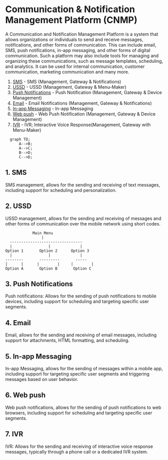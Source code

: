 # Communication & Notification Management Platform (CNMP)

A Communication and Notification Management Platform is a system that allows organizations or individuals to send and receive messages, notifications, and other forms of communication. This can include email, SMS, push notifications, in-app messaging, and other forms of digital communication. Such a platform may also include tools for managing and organizing these communications, such as message templates, scheduling, and analytics. It can be used for internal communication, customer communication, marketing communication and many more.

1. [SMS](#sms) - SMS (Management, Gateway & Notifications)
2. [USSD](#ussd) - USSD (Management, Gateway & Menu-Maker)
3. [Push Notifications](#push-notifications) - Push Notification (Management, Gateway & Device Management)
4. [Email](#email) - Email Notifications (Management, Gateway & Notifications)
5. [In-app Messaging](#in-app-messaging) - In-app Messaging
6. [Web push](#web-push) - Web Push Notification (Management, Gateway & Device Management)
7. [IVR](#ivr) - IVR; Interactive Voice Response(Management, Gateway with Menu-Maker)

```mermaid
  graph TD;
      A-->B;
      A-->C;
      B-->D;
      C-->D;
```

## <a name="sms"></a> 1. SMS
SMS management, allows for the sending and receiving of text messages, including support for scheduling and personalization.

## <a name="ussd"></a> 2. USSD
USSD management, allows for the sending and receiving of messages and other forms of communication over the mobile network using short codes.

                Main Menu
                    |
      --------------------------------
      |                |             |
    Option 1       Option 2      Option 3
      |                |             |
    --------       ---------       ----- 
    |      |      |        |     |        |
    Option A       Option B       Option C


## <a name="push-notifications"></a> 3. Push Notifications
Push notifications: Allows for the sending of push notifications to mobile devices, including support for scheduling and targeting specific user segments.

## <a name="email"></a> 4. Email
Email, allows for the sending and receiving of email messages, including support for attachments, HTML formatting, and scheduling.

## <a name="in-app-messaging"></a> 5. In-app Messaging
In-app Messaging, allows for the sending of messages within a mobile app, including support for targeting specific user segments and triggering messages based on user behavior.

## <a name="web-push"></a> 6. Web push
Web push notifications, allows for the sending of push notifications to web browsers, including support for scheduling and targeting specific user segments.

## <a name="ivr"></a> 7. IVR
IVR: Allows for the sending and receiving of interactive voice response messages, typically through a phone call or a dedicated IVR system.

